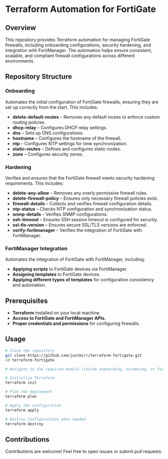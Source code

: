 # Terraform Automation for FortiGate

## Overview

This repository provides Terraform automation for managing FortiGate firewalls, including onboarding configurations, security hardening, and integration with FortiManager. The automation helps ensure consistent, scalable, and compliant firewall configurations across different environments.

## Repository Structure

### Onboarding

Automates the initial configuration of FortiGate firewalls, ensuring they are set up correctly from the start. This includes:

- **delete-default-routes** – Removes any default routes to enforce custom routing policies.
- **dhcp-relay** – Configures DHCP relay settings.
- **dns** – Sets up DNS configurations.
- **hostname** – Configures the hostname of the firewall.
- **ntp** – Configures NTP settings for time synchronization.
- **static-routes** – Defines and configures static routes.
- **zone** – Configures security zones.

### Hardening

Verifies and ensures that the FortiGate firewall meets security hardening requirements. This includes:

- **delete-any-allow** – Removes any overly permissive firewall rules.
- **delete-firewall-policy** – Ensures only necessary firewall policies exist.
- **firewall-details** – Collects and verifies firewall configuration details.
- **ntp-status** – Checks NTP configuration and synchronization status.
- **snmp-details** – Verifies SNMP configurations.
- **ssh-timeout** – Ensures SSH session timeout is configured for security.
- **ssl-tls-version** – Ensures secure SSL/TLS versions are enforced.
- **verify-fortimanager** – Verifies the integration of FortiGate with FortiManager.

### FortiManager Integration

Automates the integration of FortiGate with FortiManager, including:

- **Applying scripts** to FortiGate devices via FortiManager.
- **Assigning templates** to FortiGate devices.
- **Applying different types of templates** for configuration consistency and automation.

## Prerequisites

- **Terraform** installed on your local machine.
- **Access to FortiGate and FortiManager APIs.**
- **Proper credentials and permissions** for configuring firewalls.

## Usage

```sh
# Clone the repository
git clone https://github.com/justmirr/terraform-fortigate.git
cd terraform-fortigate

# Navigate to the required module (inside onboarding, hardening, or fortimanager)

# Initialize Terraform
terraform init

# Plan the deployment
terraform plan

# Apply the configuration
terraform apply

# Destroy configurations when needed
terraform destroy
```

## Contributions

Contributions are welcome! Feel free to open issues or submit pull requests.
